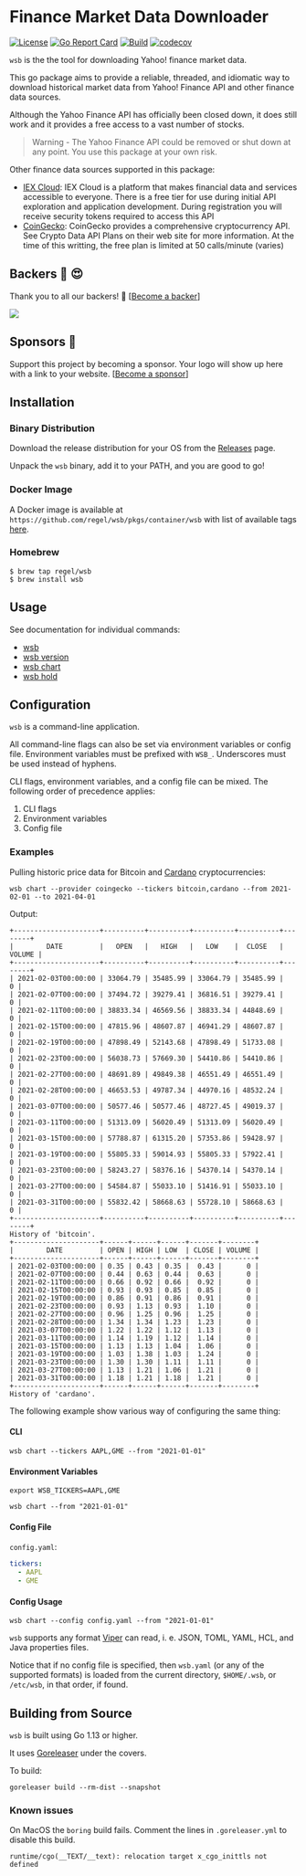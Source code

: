 # Finance Market Data Downloader

[![License](https://img.shields.io/badge/License-Apache%202.0-blue.svg)](https://opensource.org/licenses/Apache-2.0)
[![Go Report Card](https://goreportcard.com/badge/github.com/regel/wsb)](https://goreportcard.com/report/github.com/regel/wsb)
[![Build](https://github.com/regel/wsb/actions/workflows/build.yaml/badge.svg)](https://github.com/regel/wsb/actions/workflows/build.yaml)
[![codecov](https://codecov.io/github/regel/wsb/coverage.svg)](https://codecov.io/gh/regel/wsb)

`wsb` is the the tool for downloading Yahoo! finance market data.

This go package aims to provide a reliable, threaded, and idiomatic way to download historical market data from Yahoo! Finance API and other finance data sources.

Although the Yahoo Finance API has officially been closed down, it does still work and it provides a free access to a vast number of stocks.

>Warning - The Yahoo Finance API could be removed or shut down at any point. You use this package at your own risk.

Other finance data sources supported in this package:

- [IEX Cloud](https://iexcloud.io/docs/api/): IEX Cloud is a platform that makes financial data and services accessible to everyone. There is a free tier for use during initial API exploration and application development. During registration you will receive security tokens required to access this API
- [CoinGecko](https://www.coingecko.com/): CoinGecko provides a comprehensive cryptocurrency API. See Crypto Data API Plans on their web site for more information. At the time of this writting, the free plan is limited at 50 calls/minute (varies)

## Backers :dart: :heart_eyes:

Thank you to all our backers! 🙏 [[Become a backer](https://opencollective.com/gh-regel#backer)]

<a href="https://opencollective.com/gh-regel#backers" target="_blank"><img src="https://opencollective.com/gh-regel/backers.svg?width=890"></a>

## Sponsors :whale:

Support this project by becoming a sponsor. Your logo will show up here with a
link to your website. [[Become a
sponsor](https://opencollective.com/gh-regel#sponsor)]

## Installation

### Binary Distribution

Download the release distribution for your OS from the [Releases](https://github.com/regel/wsb/releases) page.

Unpack the `wsb` binary, add it to your PATH, and you are good to go!

### Docker Image

A Docker image is available at `https://github.com/regel/wsb/pkgs/container/wsb` with list of
available tags [here](https://github.com/regel/wsb/pkgs/container/wsb/versions).

### Homebrew

```console
$ brew tap regel/wsb
$ brew install wsb
```

## Usage

See documentation for individual commands:

* [wsb](doc/wsb.md)
* [wsb version](doc/wsb_version.md)
* [wsb chart](doc/wsb_chart.md)
* [wsb hold](doc/wsb_hold.md)

## Configuration

`wsb` is a command-line application.

All command-line flags can also be set via environment variables or config file.
Environment variables must be prefixed with `WSB_`.
Underscores must be used instead of hyphens.

CLI flags, environment variables, and a config file can be mixed.
The following order of precedence applies:

1. CLI flags
1. Environment variables
1. Config file

### Examples

Pulling historic price data for Bitcoin and [Cardano](https://cardano.org/) cryptocurrencies:

```
wsb chart --provider coingecko --tickers bitcoin,cardano --from 2021-02-01 --to 2021-04-01
```

Output:

```
+---------------------+----------+----------+----------+----------+--------+
|        DATE         |   OPEN   |   HIGH   |   LOW    |  CLOSE   | VOLUME |
+---------------------+----------+----------+----------+----------+--------+
| 2021-02-03T00:00:00 | 33064.79 | 35485.99 | 33064.79 | 35485.99 |      0 |
| 2021-02-07T00:00:00 | 37494.72 | 39279.41 | 36816.51 | 39279.41 |      0 |
| 2021-02-11T00:00:00 | 38833.34 | 46569.56 | 38833.34 | 44848.69 |      0 |
| 2021-02-15T00:00:00 | 47815.96 | 48607.87 | 46941.29 | 48607.87 |      0 |
| 2021-02-19T00:00:00 | 47898.49 | 52143.68 | 47898.49 | 51733.08 |      0 |
| 2021-02-23T00:00:00 | 56038.73 | 57669.30 | 54410.86 | 54410.86 |      0 |
| 2021-02-27T00:00:00 | 48691.89 | 49849.38 | 46551.49 | 46551.49 |      0 |
| 2021-02-28T00:00:00 | 46653.53 | 49787.34 | 44970.16 | 48532.24 |      0 |
| 2021-03-07T00:00:00 | 50577.46 | 50577.46 | 48727.45 | 49019.37 |      0 |
| 2021-03-11T00:00:00 | 51313.09 | 56020.49 | 51313.09 | 56020.49 |      0 |
| 2021-03-15T00:00:00 | 57788.87 | 61315.20 | 57353.86 | 59428.97 |      0 |
| 2021-03-19T00:00:00 | 55805.33 | 59014.93 | 55805.33 | 57922.41 |      0 |
| 2021-03-23T00:00:00 | 58243.27 | 58376.16 | 54370.14 | 54370.14 |      0 |
| 2021-03-27T00:00:00 | 54584.87 | 55033.10 | 51416.91 | 55033.10 |      0 |
| 2021-03-31T00:00:00 | 55832.42 | 58668.63 | 55728.10 | 58668.63 |      0 |
+---------------------+----------+----------+----------+----------+--------+
History of 'bitcoin'.
+---------------------+------+------+------+-------+--------+
|        DATE         | OPEN | HIGH | LOW  | CLOSE | VOLUME |
+---------------------+------+------+------+-------+--------+
| 2021-02-03T00:00:00 | 0.35 | 0.43 | 0.35 |  0.43 |      0 |
| 2021-02-07T00:00:00 | 0.44 | 0.63 | 0.44 |  0.63 |      0 |
| 2021-02-11T00:00:00 | 0.66 | 0.92 | 0.66 |  0.92 |      0 |
| 2021-02-15T00:00:00 | 0.93 | 0.93 | 0.85 |  0.85 |      0 |
| 2021-02-19T00:00:00 | 0.86 | 0.91 | 0.86 |  0.91 |      0 |
| 2021-02-23T00:00:00 | 0.93 | 1.13 | 0.93 |  1.10 |      0 |
| 2021-02-27T00:00:00 | 0.96 | 1.25 | 0.96 |  1.25 |      0 |
| 2021-02-28T00:00:00 | 1.34 | 1.34 | 1.23 |  1.23 |      0 |
| 2021-03-07T00:00:00 | 1.22 | 1.22 | 1.12 |  1.13 |      0 |
| 2021-03-11T00:00:00 | 1.14 | 1.19 | 1.12 |  1.14 |      0 |
| 2021-03-15T00:00:00 | 1.13 | 1.13 | 1.04 |  1.06 |      0 |
| 2021-03-19T00:00:00 | 1.03 | 1.38 | 1.03 |  1.24 |      0 |
| 2021-03-23T00:00:00 | 1.30 | 1.30 | 1.11 |  1.11 |      0 |
| 2021-03-27T00:00:00 | 1.13 | 1.21 | 1.06 |  1.21 |      0 |
| 2021-03-31T00:00:00 | 1.18 | 1.21 | 1.18 |  1.21 |      0 |
+---------------------+------+------+------+-------+--------+
History of 'cardano'.
```

The following example show various way of configuring the same thing:

#### CLI

    wsb chart --tickers AAPL,GME --from "2021-01-01"

#### Environment Variables

    export WSB_TICKERS=AAPL,GME

    wsb chart --from "2021-01-01"

#### Config File

`config.yaml`:

```yaml
tickers:
  - AAPL
  - GME
```

#### Config Usage

    wsb chart --config config.yaml --from "2021-01-01"


`wsb` supports any format [Viper](https://github.com/spf13/viper) can read, i. e. JSON, TOML, YAML, HCL, and Java properties files.

Notice that if no config file is specified, then `wsb.yaml` (or any of the supported formats) is loaded from the current directory, `$HOME/.wsb`, or `/etc/wsb`, in that order, if found.

## Building from Source

`wsb` is built using Go 1.13 or higher.

It uses [Goreleaser](https://goreleaser.com/) under the covers.

To build:

```
goreleaser build --rm-dist --snapshot
```

### Known issues

On MacOS the `boring` build fails. Comment the lines in `.goreleaser.yml` to disable this build.

```
runtime/cgo(__TEXT/__text): relocation target x_cgo_inittls not defined
```

